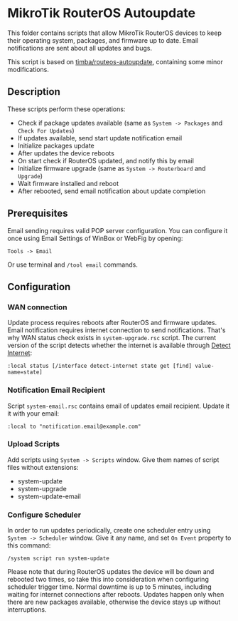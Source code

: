# MikroTik RouterOS Autoupdate

This folder contains scripts that allow MikroTik RouterOS devices to keep their operating system, packages, and firmware up to date. Email notifications are sent about all updates and bugs.

This script is based on [timba/routeos-autoupdate](https://github.com/timba/routeros-autoupdate), containing some minor modifications.

## Description

These scripts perform these operations:

- Check if package updates available (same as `System -> Packages` and `Check For Updates`)
- If updates available, send start update notification email
- Initialize packages update
- After updates the device reboots
- On start check if RouterOS updated, and notify this by email
- Initialize firmware upgrade (same as `System -> Routerboard` and `Upgrade`)
- Wait firmware installed and reboot 
- After rebooted, send email notification about update completion

## Prerequisites

Email sending requires valid POP server configuration. You can configure it once using Email Settings of WinBox or WebFig by opening:

`Tools -> Email`

Or use terminal and `/tool email` commands.

## Configuration

### WAN connection

Update process requires reboots after RouterOS and firmware updates. Email notification requires internet connection to send notifications. That's why WAN status check exists in `system-upgrade.rsc` script. The current version of the script detects whether the internet is available through [Detect Internet](https://help.mikrotik.com/docs/spaces/ROS/pages/8323187/Detect+Internet): 

`:local status [/interface detect-internet state get [find] value-name=state]`

### Notification Email Recipient

Script `system-email.rsc` contains email of updates email recipient. Update it it with your email:

`:local to "notification.email@example.com"`

### Upload Scripts

Add scripts using `System -> Scripts` window. Give them names of script files without extensions:

- system-update
- system-upgrade
- system-update-email

### Configure Scheduler

In order to run updates periodically, create one scheduler entry using `System -> Scheduler` window. Give it any name, and set `On Event` property to this command:

`/system script run system-update`

Please note that during RouterOS updates the device will be down and rebooted two times, so take this into consideration when configuring scheduler trigger time. Normal downtime is up to 5 minutes, including waiting for internet connections after reboots. Updates happen only when there are new packages available, otherwise the device stays up without interruptions.